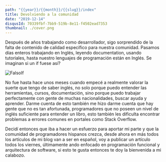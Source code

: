 ```yaml
---
path: "{{year}}/{{month}}/{{slug}}/index"
title: Devolviendo a la comunidad
date: "2019-12-14"
disqusId: 70339fbf-7bb9-519b-8e11-f4502ead7353
thumbnail: ./cover.png
---
```


Después de años trabajando como desarrollador, sigo sorprendido de la falta de contenido de calidad específico para nuestra comunidad.
Pasamos días enteros trabajando en Inglés, leyendo documentation, usando tutoriales, hasta nuestro lenguajes de programación están en Inglés.
Se imaginan si un if fuese así?

![FalsoIf](/falsoIf.png)

No fue hasta hace unos meses cuando empecé a realmente valorar la suerte que tengo de saber inglés, no solo porque puedo entender las herramientas, cursos, documentación,
sino porque puedo trabajar perfectamente con gente de muchas nacionalidades, buscar ayuda y aprender. Darme cuenta de esto también me hizo darme cuenta que hay gente que no es tan afortunada,
programadores que no poseen un nivel de inglés suficiente para entender un libro, esto también les dificulta encontrar problemas a errores comunes en portales como Stack Overflow.

Decidí entonces que iba a hacer un esfuerzo para aportar mi parte y que la comunidad de programadores hispanos crezca, desde ahora en más todos los artículos de mi blog van a ser en español, voy a publicar un artículo todos los viernes, últimamente ando enfocado en programación funcional y arquitectura de software, si esto te gusta entonces te doy la bienvenida a mi calabozo.
